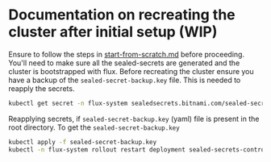 # Documentation on recreating the cluster after initial setup (WIP)

Ensure to follow the steps in [start-from-scratch.md](./start-from-scratch.md) before proceeding. You'll need to make sure all the sealed-secrets are generated and the cluster is bootstrapped with flux. Before recreating the cluster ensure you have a backup of the `sealed-secret-backup.key` file. This is needed to reapply the secrets.

```sh
kubectl get secret -n flux-system sealedsecrets.bitnami.com/sealed-secrets-key -o yaml > sealed-secret-backup.key
```

Reapplying secrets, if `sealed-secret-backup.key` (yaml) file is present in the root directory. To get the `sealed-secret-backup.key`

```sh
kubectl apply -f sealed-secret-backup.key
kubectl -n flux-system rollout restart deployment sealed-secrets-controller
```
